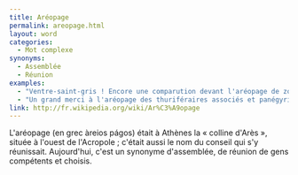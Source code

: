 ```yaml
---
title: Aréopage
permalink: areopage.html
layout: word
categories:
  - Mot complexe
synonyms:
  - Assemblée
  - Réunion
examples:
  - "Ventre-saint-gris ! Encore une comparution devant l'aréopage de zoïlescoercitifs à tendance acrimonieuse ?"
  - "Un grand merci à l'aréopage des thuriféraires associés et panégyristes associés !!!"
link: http://fr.wikipedia.org/wiki/Ar%C3%A9opage
---
```


L'aréopage (en grec àreios págos) était à Athènes la « colline d'Arès », située à l'ouest de l'Acropole ; c'était aussi le nom du conseil qui s'y réunissait.
Aujourd'hui, c'est un synonyme d'assemblée, de réunion de gens compétents et choisis.

